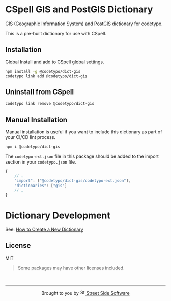# CSpell GIS and PostGIS Dictionary

GIS (Geographic Information System) and [PostGIS](https://postgis.net/) dictionary for codetypo.

This is a pre-built dictionary for use with CSpell.

## Installation

Global Install and add to CSpell global settings.

```sh
npm install -g @codetypo/dict-gis
codetypo link add @codetypo/dict-gis
```

## Uninstall from CSpell

```sh
codetypo link remove @codetypo/dict-gis
```

## Manual Installation

Manual installation is useful if you want to include this dictionary as part of your CI/CD lint process.

```sh
npm i @codetypo/dict-gis
```

The `codetypo-ext.json` file in this package should be added to the import section in your `codetypo.json` file.

```javascript
{
    // …
    "import": ["@codetypo/dict-gis/codetypo-ext.json"],
    "dictionaries": ["gis"]
    // …
}
```

# Dictionary Development

See: [How to Create a New Dictionary](https://github.com/khulnasoft/codetypo-dicts#how-to-create-a-new-dictionary)

## License

MIT

> Some packages may have other licenses included.

<!--- @@inject: ../../static/footer.md --->

<br/>

---

<p align="center">
Brought to you by <a href="https://khulnasoft.com" title="Street Side Software">
<img width="16" alt="Street Side Software Logo" src="https://i.imgur.com/CyduuVY.png" /> Street Side Software
</a>
</p>

<!--- @@inject-end: ../../static/footer.md --->
